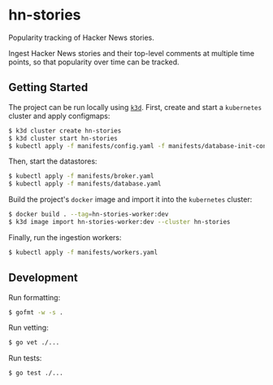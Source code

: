 # hn-stories

Popularity tracking of Hacker News stories.

Ingest Hacker News stories and their top-level comments at multiple time points,
so that popularity over time can be tracked.


## Getting Started

The project can be run locally using [`k3d`](https://k3d.io/v5.6.3). First,
create and start a `kubernetes` cluster and apply configmaps:
```bash
$ k3d cluster create hn-stories
$ k3d cluster start hn-stories
$ kubectl apply -f manifests/config.yaml -f manifests/database-init-config.yaml
```

Then, start the datastores:
```bash
$ kubectl apply -f manifests/broker.yaml
$ kubectl apply -f manifests/database.yaml
```

Build the project's `docker` image and import it into the `kubernetes` cluster:
```bash
$ docker build . --tag=hn-stories-worker:dev
$ k3d image import hn-stories-worker:dev --cluster hn-stories
```

Finally, run the ingestion workers:
```bash
$ kubectl apply -f manifests/workers.yaml
```


## Development

Run formatting:
```bash
$ gofmt -w -s .
```

Run vetting:
```bash
$ go vet ./...
```

Run tests:
```bash
$ go test ./...
```
